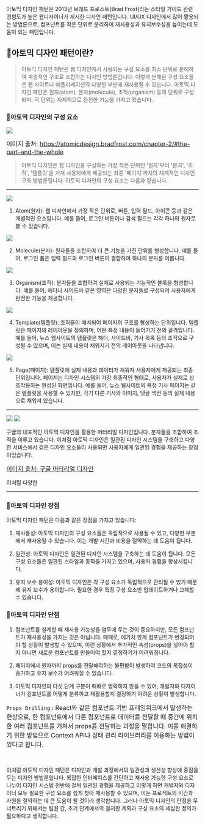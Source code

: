 아토믹 디자인 패턴은 2013년 브래드 프로스트(Brad Frost)라는 스타일 가이드 관련 경험도가 높은 웹디자이너가 제시한 디자인 패턴입니다. UI/UX 디자인에서 많이 활용되는 방법론으로, 컴포넌트를 작은 단위로 분리하여 재사용성과 유지보수성을 높이는데 도움이 되는 패턴입니다.

## 🦮아토믹 디자인 패턴이란?

>아토믹 디자인 패턴은 웹 디자인에서 사용되는 구성 요소를 최소 단위로 분해하여 계층적인 구조로 조합하는 디자인 방법론입니다. 이렇게 분해된 구성 요소들은 웹 사이트나 애플리케이션의 다양한 부분에 재사용될 수 있습니다. 아토믹 디자인 패턴은 원자(atom), 분자(molecule), 조직(organism) 등의 단위로 구성되며, 각 단위는 자체적으로 완전한 기능을 가지고 있습니다.

### 🦄아토믹 디자인의 구성 요소

<img src="/images/design_study/2/image1.webp"/>

<span style="font-size: 16px;">이미지 출처: https://atomicdesign.bradfrost.com/chapter-2/#the-part-and-the-whole</span>


>아토믹 디자인은 웹 디자인을 구성하는 가장 작은 단위인 '원자'부터 '분자', '조직', '템플릿'을 거쳐 사용자에게 제공되는 최종 '페이지'까지의 체계적인 디자인 구축 방법론입니다. 아토믹 디자인의 구성 요소는 다음과 같습니다.

***

<img src="/images/design_study/2/image2.webp"/>

1. Atom(원자): 웹 디자인에서 가장 작은 단위로, 버튼, 입력 필드, 아이콘 등과 같은 개별적인 요소입니다. 예를 들어, 로그인 버튼이나 검색 필드는 각각 하나의 원자로 볼 수 있습니다.

<img src="/images/design_study/2/image3.webp"/>

2. Molecule(분자): 원자들을 조합하여 더 큰 기능을 가진 단위를 형성합니다. 예를 들어, 로그인 폼은 입력 필드와 로그인 버튼이 결합하여 하나의 분자를 이룹니다.

<img src="/images/design_study/2/image4.webp"/>

3. Organism(조직): 분자들을 조합하여 실제로 사용되는 기능적인 블록을 형성합니다. 예를 들어, 헤더나 사이드바 같은 영역은 다양한 분자들로 구성되어 사용자에게 완전한 기능을 제공합니다.

<img src="/images/design_study/2/image5.webp"/>

4. Template(템플릿): 조직들이 배치되어 페이지의 구조를 형성하는 단위입니다. 템플릿은 페이지의 레이아웃을 정의하며, 어떤 특정 내용이 들어가기 전의 골격입니다. 예를 들어, 뉴스 웹사이트의 템플릿은 헤더, 사이드바, 기사 목록 등의 조직으로 구성될 수 있으며, 이는 실제 내용이 채워지기 전의 레이아웃을 나타냅니다.

<img src="/images/design_study/2/image6.webp"/>

5. Page(페이지): 템플릿에 실제 내용과 데이터가 채워져 사용자에게 제공되는 최종 단위입니다. 페이지는 디자인 시스템의 가장 최종적인 형태로, 사용자가 실제로 상호작용하는 완성된 화면입니다. 예를 들어, 뉴스 웹사이트의 특정 기사 페이지는 같은 템플릿을 사용할 수 있지만, 각기 다른 기사와 이미지, 댓글 섹션 등의 실제 내용으로 채워져 있습니다.

***

<img src="/images/design_study/2/image7.webp"/>
<img src="/images/design_study/2/image8.webp"/>


구글의 대표적인 아토믹 디자인을 활용한 머터리얼 디자인입니다. 분자들을 조합하여 조직을 이루고 있습니다. 이처럼 아토믹 디자인은 일관된 디자인 시스템을 구축하고 다양한 서비스에서 같은 디자인 요소들이 사용되면 사용자에게 일관된 경험을 제공하는 장점이있습니다.

<span style="font-size: 16px;">[이미지 출처: 구글 머터리얼 디자인](https://material.io/blog/material-3-figma-design-kit)</span>

이처럼 다양한 

***

### 🦄아토믹 디자인 장점
아토믹 디자인 패턴은 다음과 같은 장점을 가지고 있습니다:

1. 재사용성: 아토믹 디자인의 구성 요소들은 독립적으로 사용될 수 있고, 다양한 부분에서 재사용될 수 있습니다. 이는 개발 시간과 비용을 절약하는 데 도움이 됩니다.

2. 일관성: 아토믹 디자인은 일관된 디자인 시스템을 구축하는 데 도움이 됩니다. 모든 구성 요소들은 일관된 스타일과 동작을 가지고 있으며, 사용자 경험을 향상시킵니다.

3. 유지 보수 용이성: 아토믹 디자인은 각 구성 요소가 독립적으로 관리될 수 있기 때문에 유지 보수가 용이합니다. 필요한 경우 특정 구성 요소만 업데이트하거나 교체할 수 있습니다.

### 🦄아토믹 디자인 단점

1. 컴포넌트를 설계할 때 재사용 가능성을 염두에 두는 것이 중요하지만, 모든 컴포넌트가 재사용성을 가지는 것은 아닙니다. 때때로, 예기치 않게 컴포넌트가 변경되어야 할 상황이 발생할 수 있으며, 이런 상황에서 추가적인 속성(props)을 넣어야 할지 아니면 새로운 컴포넌트를 만들어야 할지 결정하기가 어려워집니다.

2. 페이지에서 원자까지 props를 전달해야하는 불편함이 발생하여 코드의 복잡성이 증가하고 유지 보수가 어려워질 수 있습니다.

3. 아토믹 디자인의 다섯 단계 구분이 때때로 명확하지 않을 수 있어, 개발자와 디자이너가 컴포넌트를 어떻게 분류하고 재활용할지 결정하기 어려운 상황이 발생합니다.

<span style="font-size: 16px;">`Props Drilling` : React와 같은 컴포넌트 기반 프레임워크에서 발생하는 현상으로, 한 컴포넌트에서 다른 컴포넌트로 데이터를 전달할 때 중간에 위치한 여러 컴포넌트를 거쳐서 props를 전달하는 과정을 말합니다. 이를 해결하기 위한 방법으로 Context API나 상태 관리 라이브러리를 이용하는 방법이 있다고 합니다.</span>

<br/>

이처럼 아토믹 디자인 패턴은 디자인과 개발 과정에서의 일관성과 생산성 향상에 중점을 두는 디자인 방법론입니다. 복잡한 인터페이스를 간단하고 재사용 가능한 구성 요소로 나누어 디자인 시스템 전반에 걸쳐 일관된 경험을 제공하고 이렇게 하면 개발자와 디자이너 모두 필요한 구성 요소를 쉽게 찾아 재사용할 수 있으며, 이는 프로젝트의 시간과 자원을 절약하는 데 큰 도움이 될 것이라 생각합니다. 그러나 아토믹 디자인의 단점을 무너트리기 위해서는 팀원 간, 초기 단계에서의 철저한 계획과 구성 요소의 세심한 정의가 필요하다고 생각합니다.